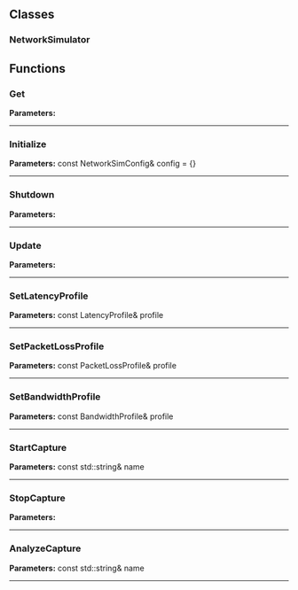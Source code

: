 
## Classes

### NetworkSimulator




## Functions

### Get



**Parameters:** 

---

### Initialize



**Parameters:** const NetworkSimConfig& config = {}

---

### Shutdown



**Parameters:** 

---

### Update



**Parameters:** 

---

### SetLatencyProfile



**Parameters:** const LatencyProfile& profile

---

### SetPacketLossProfile



**Parameters:** const PacketLossProfile& profile

---

### SetBandwidthProfile



**Parameters:** const BandwidthProfile& profile

---

### StartCapture



**Parameters:** const std::string& name

---

### StopCapture



**Parameters:** 

---

### AnalyzeCapture



**Parameters:** const std::string& name

---
